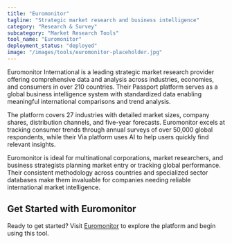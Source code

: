 ```yaml
---
title: "Euromonitor"
tagline: "Strategic market research and business intelligence"
category: "Research & Survey"
subcategory: "Market Research Tools"
tool_name: "Euromonitor"
deployment_status: "deployed"
image: "/images/tools/euromonitor-placeholder.jpg"
---
```

Euromonitor International is a leading strategic market research provider offering comprehensive data and analysis across industries, economies, and consumers in over 210 countries. Their Passport platform serves as a global business intelligence system with standardized data enabling meaningful international comparisons and trend analysis.

The platform covers 27 industries with detailed market sizes, company shares, distribution channels, and five-year forecasts. Euromonitor excels at tracking consumer trends through annual surveys of over 50,000 global respondents, while their Via platform uses AI to help users quickly find relevant insights.

Euromonitor is ideal for multinational corporations, market researchers, and business strategists planning market entry or tracking global performance. Their consistent methodology across countries and specialized sector databases make them invaluable for companies needing reliable international market intelligence.
## Get Started with Euromonitor

Ready to get started? Visit [Euromonitor](https://euromonitor.com) to explore the platform and begin using this tool.
